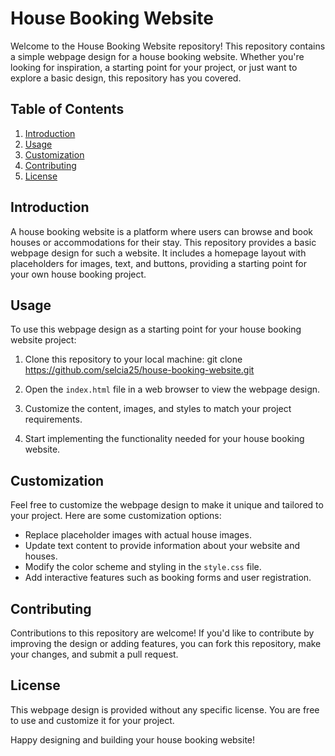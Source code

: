 # House Booking Website

Welcome to the House Booking Website repository! This repository contains a simple webpage design for a house booking website. Whether you're looking for inspiration, a starting point for your project, or just want to explore a basic design, this repository has you covered.

## Table of Contents

1. [Introduction](#introduction)
2. [Usage](#usage)
3. [Customization](#customization)
4. [Contributing](#contributing)
5. [License](#license)

## Introduction

A house booking website is a platform where users can browse and book houses or accommodations for their stay. This repository provides a basic webpage design for such a website. It includes a homepage layout with placeholders for images, text, and buttons, providing a starting point for your own house booking project.

## Usage

To use this webpage design as a starting point for your house booking website project:

1. Clone this repository to your local machine: git clone https://github.com/selcia25/house-booking-website.git
  
2. Open the `index.html` file in a web browser to view the webpage design.

3. Customize the content, images, and styles to match your project requirements.

4. Start implementing the functionality needed for your house booking website.

## Customization

Feel free to customize the webpage design to make it unique and tailored to your project. Here are some customization options:

- Replace placeholder images with actual house images.
- Update text content to provide information about your website and houses.
- Modify the color scheme and styling in the `style.css` file.
- Add interactive features such as booking forms and user registration.

## Contributing

Contributions to this repository are welcome! If you'd like to contribute by improving the design or adding features, you can fork this repository, make your changes, and submit a pull request.

## License

This webpage design is provided without any specific license. You are free to use and customize it for your project.

Happy designing and building your house booking website!
